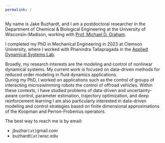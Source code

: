 ```yaml
---
permalink: /
---
```


My name is Jake Buzhardt, and I am a postdoctoral researcher in the Department of Chemical & Biological Engineering at the University of Wisconsin-Madison, working with [Prof. Michael D. Graham](https://grahamgroup.che.wisc.edu/). 

I completed my PhD in Mechanical Engineering in 2023 at Clemson University, where I worked with Phanindra Tallapragada in the [Applied Dynamical Systems Lab](http://ptallap.people.clemson.edu/).

Broadly, my research interests are the modeling and control of nonlinear dynamical systems.  My current work is focused on data-driven methods for reduced order modeling in fluid dynamics applications.   
During my PhD, I worked on applications such as the control of groups of interacting microswimming robots the control of offroad vehicles.  Within these contexts, I have studied problems of data-driven and uncertainty-aware control, parameter estimation, trajectory optimization, and deep reinforcement learning  I am also particularly interested in data-driven modeling and control strategies based on finite dimensional approximations of the Koopman and Perron-Frobenius operators.   

The best way to reach me is by email:

- jbuzhar`[at]`gmail.com 
- buzhardt`[at]`wisc.edu

